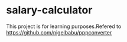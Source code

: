 # salary-calculator
This project is for learning purposes.Refered to https://github.com/nigelbabu/pppconverter
